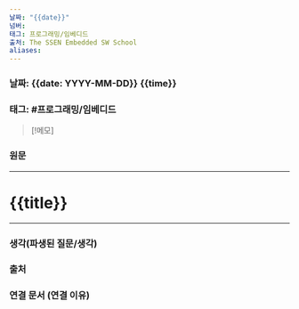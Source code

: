 ```yaml
---
날짜: "{{date}}"
넘버: 
태그: 프로그래밍/임베디드
출처: The SSEN Embedded SW School
aliases:
---
```

### 날짜: {{date: YYYY-MM-DD}} {{time}}

### 태그: #프로그래밍/임베디드

>[!메모]
>

### 원문
---
# {{title}}

---
### 생각(파생된 질문/생각)

### 출처

### 연결 문서 (연결 이유)
